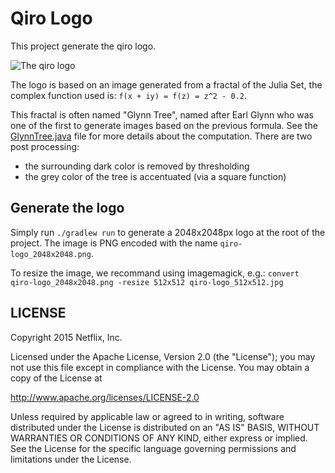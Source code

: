 # Qiro Logo

This project generate the qiro logo.

![The qiro logo](https://raw.githubusercontent.com/qiro/qiro-logo/master/qiro-logo_256x256.jpg)

The logo is based on an image generated from a fractal of the Julia Set, the complex function used
 is:
  `f(x + iy) = f(z) = z^2 - 0.2`.

This fractal is often named "Glynn Tree", named after Earl Glynn who was one of the first to 
generate images based on the previous formula.
See the [GlynnTree.java](https://raw.githubusercontent.com/qiro/qiro-logo/master/src/main/java/io/qiro/logo/GlynnTree.java) 
file for more details about the computation. There are two post processing:

- the surrounding dark color is removed by thresholding
- the grey color of the tree is accentuated (via a square function)

## Generate the logo

Simply run `./gradlew run` to generate a 2048x2048px logo at the root of the project.
The image is PNG encoded with the name `qiro-logo_2048x2048.png`.

To resize the image, we recommand using imagemagick, e.g.:
`convert qiro-logo_2048x2048.png -resize 512x512 qiro-logo_512x512.jpg`

## LICENSE

Copyright 2015 Netflix, Inc.

Licensed under the Apache License, Version 2.0 (the "License");
you may not use this file except in compliance with the License.
You may obtain a copy of the License at

<http://www.apache.org/licenses/LICENSE-2.0>

Unless required by applicable law or agreed to in writing, software
distributed under the License is distributed on an "AS IS" BASIS,
WITHOUT WARRANTIES OR CONDITIONS OF ANY KIND, either express or implied.
See the License for the specific language governing permissions and
limitations under the License.
